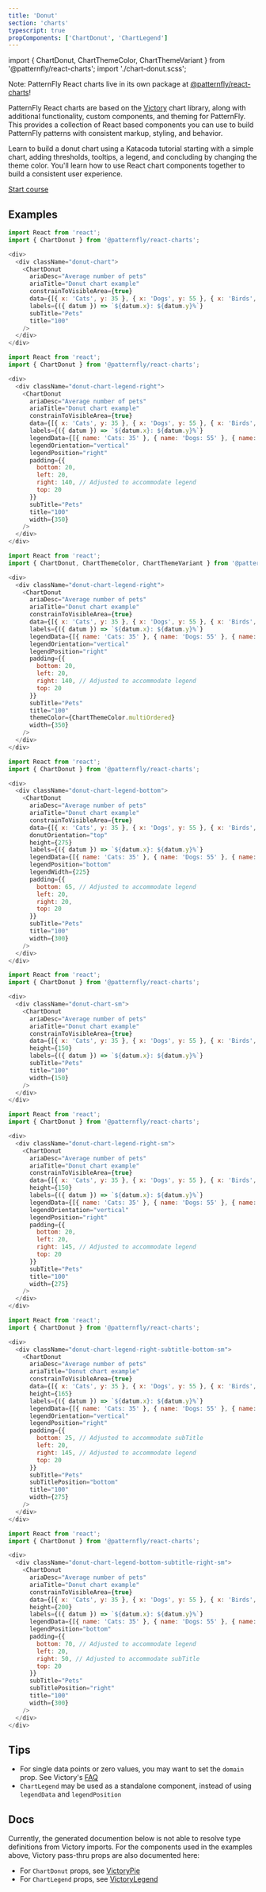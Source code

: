 ```yaml
---
title: 'Donut'
section: 'charts'
typescript: true
propComponents: ['ChartDonut', 'ChartLegend']
---
```


import { ChartDonut, ChartThemeColor, ChartThemeVariant } from '@patternfly/react-charts';
import './chart-donut.scss';

Note: PatternFly React charts live in its own package at [@patternfly/react-charts](https://www.npmjs.com/package/@patternfly/react-charts)!

PatternFly React charts are based on the [Victory](https://formidable.com/open-source/victory/docs/victory-chart/) chart library, along with additional functionality, custom components, and theming for PatternFly. This provides a collection of React based components you can use to build PatternFly patterns with consistent markup, styling, and behavior.

Learn to build a donut chart using a Katacoda tutorial starting with a simple chart, adding thresholds, tooltips, a legend, and concluding by changing the theme color. You'll learn how to use React chart components together to build a consistent user experience.

[Start course](https://katacoda.com/patternfly/courses/charts/donut-chart)

## Examples
```js title=Simple-donut-chart
import React from 'react';
import { ChartDonut } from '@patternfly/react-charts';

<div>
  <div className="donut-chart">
    <ChartDonut
      ariaDesc="Average number of pets"
      ariaTitle="Donut chart example"
      constrainToVisibleArea={true}
      data={[{ x: 'Cats', y: 35 }, { x: 'Dogs', y: 55 }, { x: 'Birds', y: 10 }]}
      labels={({ datum }) => `${datum.x}: ${datum.y}%`}
      subTitle="Pets"
      title="100"
    />
  </div>
</div>
```

```js title=Donut-chart-with-right-aligned-legend
import React from 'react';
import { ChartDonut } from '@patternfly/react-charts';

<div>
  <div className="donut-chart-legend-right">
    <ChartDonut
      ariaDesc="Average number of pets"
      ariaTitle="Donut chart example"
      constrainToVisibleArea={true}
      data={[{ x: 'Cats', y: 35 }, { x: 'Dogs', y: 55 }, { x: 'Birds', y: 10 }]}
      labels={({ datum }) => `${datum.x}: ${datum.y}%`}
      legendData={[{ name: 'Cats: 35' }, { name: 'Dogs: 55' }, { name: 'Birds: 10' }]}
      legendOrientation="vertical"
      legendPosition="right"
      padding={{
        bottom: 20,
        left: 20,
        right: 140, // Adjusted to accommodate legend
        top: 20
      }}
      subTitle="Pets"
      title="100"
      width={350}
    />
  </div>
</div>
```

```js title=Multi-color-(ordered)-donut-chart-with-right-aligned-legend
import React from 'react';
import { ChartDonut, ChartThemeColor, ChartThemeVariant } from '@patternfly/react-charts';

<div>
  <div className="donut-chart-legend-right">
    <ChartDonut
      ariaDesc="Average number of pets"
      ariaTitle="Donut chart example"
      constrainToVisibleArea={true}
      data={[{ x: 'Cats', y: 35 }, { x: 'Dogs', y: 55 }, { x: 'Birds', y: 10 }]}
      labels={({ datum }) => `${datum.x}: ${datum.y}%`}
      legendData={[{ name: 'Cats: 35' }, { name: 'Dogs: 55' }, { name: 'Birds: 10' }]}
      legendOrientation="vertical"
      legendPosition="right"
      padding={{
        bottom: 20,
        left: 20,
        right: 140, // Adjusted to accommodate legend
        top: 20
      }}
      subTitle="Pets"
      title="100"
      themeColor={ChartThemeColor.multiOrdered}
      width={350}
    />
  </div>
</div>
```

```js title=Donut-chart-with-bottom-aligned-legend
import React from 'react';
import { ChartDonut } from '@patternfly/react-charts';

<div>
  <div className="donut-chart-legend-bottom">
    <ChartDonut
      ariaDesc="Average number of pets"
      ariaTitle="Donut chart example"
      constrainToVisibleArea={true}
      data={[{ x: 'Cats', y: 35 }, { x: 'Dogs', y: 55 }, { x: 'Birds', y: 10 }]}
      donutOrientation="top"
      height={275}
      labels={({ datum }) => `${datum.x}: ${datum.y}%`}
      legendData={[{ name: 'Cats: 35' }, { name: 'Dogs: 55' }, { name: 'Birds: 10' }]}
      legendPosition="bottom"
      legendWidth={225}
      padding={{
        bottom: 65, // Adjusted to accommodate legend
        left: 20,
        right: 20,
        top: 20
      }}
      subTitle="Pets"
      title="100"
      width={300}
    />
  </div>
</div>
```

```js title=Small-donut-chart
import React from 'react';
import { ChartDonut } from '@patternfly/react-charts';

<div>
  <div className="donut-chart-sm">
    <ChartDonut
      ariaDesc="Average number of pets"
      ariaTitle="Donut chart example"
      constrainToVisibleArea={true}
      data={[{ x: 'Cats', y: 35 }, { x: 'Dogs', y: 55 }, { x: 'Birds', y: 10 }]}
      height={150}
      labels={({ datum }) => `${datum.x}: ${datum.y}%`}
      subTitle="Pets"
      title="100"
      width={150}
    />
  </div>
</div>
```

```js title=Small-donut-chart-with-right-aligned-legend
import React from 'react';
import { ChartDonut } from '@patternfly/react-charts';

<div>
  <div className="donut-chart-legend-right-sm">
    <ChartDonut
      ariaDesc="Average number of pets"
      ariaTitle="Donut chart example"
      constrainToVisibleArea={true}
      data={[{ x: 'Cats', y: 35 }, { x: 'Dogs', y: 55 }, { x: 'Birds', y: 10 }]}
      height={150}
      labels={({ datum }) => `${datum.x}: ${datum.y}%`}
      legendData={[{ name: 'Cats: 35' }, { name: 'Dogs: 55' }, { name: 'Birds: 10' }]}
      legendOrientation="vertical"
      legendPosition="right"
      padding={{
        bottom: 20,
        left: 20,
        right: 145, // Adjusted to accommodate legend
        top: 20
      }}
      subTitle="Pets"
      title="100"
      width={275}
    />
  </div>
</div>
```

```js title=Small-donut-chart-with-right-aligned-legend-and-bottom-aligned-subtitle
import React from 'react';
import { ChartDonut } from '@patternfly/react-charts';

<div>
  <div className="donut-chart-legend-right-subtitle-bottom-sm">
    <ChartDonut
      ariaDesc="Average number of pets"
      ariaTitle="Donut chart example"
      constrainToVisibleArea={true}
      data={[{ x: 'Cats', y: 35 }, { x: 'Dogs', y: 55 }, { x: 'Birds', y: 10 }]}
      height={165}
      labels={({ datum }) => `${datum.x}: ${datum.y}%`}
      legendData={[{ name: 'Cats: 35' }, { name: 'Dogs: 55' }, { name: 'Birds: 10' }]}
      legendOrientation="vertical"
      legendPosition="right"
      padding={{
        bottom: 25, // Adjusted to accommodate subTitle
        left: 20,
        right: 145, // Adjusted to accommodate legend
        top: 20
      }}
      subTitle="Pets"
      subTitlePosition="bottom"
      title="100"
      width={275}
    />
  </div>
</div>
```

```js title=Small-donut-chart-with-bottom-aligned-legend-and-right-aligned-subtitle
import React from 'react';
import { ChartDonut } from '@patternfly/react-charts';

<div>
  <div className="donut-chart-legend-bottom-subtitle-right-sm">
    <ChartDonut
      ariaDesc="Average number of pets"
      ariaTitle="Donut chart example"
      constrainToVisibleArea={true}
      data={[{ x: 'Cats', y: 35 }, { x: 'Dogs', y: 55 }, { x: 'Birds', y: 10 }]}
      height={200}
      labels={({ datum }) => `${datum.x}: ${datum.y}%`}
      legendData={[{ name: 'Cats: 35' }, { name: 'Dogs: 55' }, { name: 'Birds: 10' }]}
      legendPosition="bottom"
      padding={{
        bottom: 70, // Adjusted to accommodate legend
        left: 20,
        right: 50, // Adjusted to accommodate subTitle
        top: 20
      }}
      subTitle="Pets"
      subTitlePosition="right"
      title="100"
      width={300}
    />
  </div>
</div>
```

## Tips

- For single data points or zero values, you may want to set the `domain` prop. See Victory's <a href="https://formidable.com/open-source/victory/docs/faq/#my-axis-labels-are-showing-very-small-numbers-how-do-i-fix-this" target="_blank">FAQ</a>
- `ChartLegend` may be used as a standalone component, instead of using `legendData` and `legendPosition`

## Docs
Currently, the generated documention below is not able to resolve type definitions from Victory imports. For the 
components used in the examples above, Victory pass-thru props are also documented here:

 - For `ChartDonut` props, see <a href="https://formidable.com/open-source/victory/docs/victory-pie" target="_blank">VictoryPie</a>
 - For `ChartLegend` props, see <a href="https://formidable.com/open-source/victory/docs/victory-legend" target="_blank">VictoryLegend</a>
